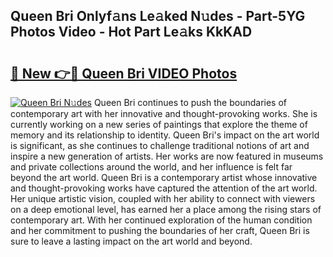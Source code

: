 ## Queen Bri Onlyf𝚊ns Le𝚊ked N𝚞des - Part-5YG Photos Video - Hot Part Le𝚊ks KkKAD

# <h2><a href="http://ac11216.deff.icu/?id=Queen+Bri">🔗 New 👉🔴 Queen Bri VIDEO Photos</a></h2>

[![Queen Bri N𝚞des](https://i.imgur.com/rIISA9y.gif)](http://ac11216.deff.icu/?id=Queen+Bri)
Queen Bri continues to push the boundaries of contemporary art with her innovative and thought-provoking works. She is currently working on a new series of paintings that explore the theme of memory and its relationship to identity. Queen Bri's impact on the art world is significant, as she continues to challenge traditional notions of art and inspire a new generation of artists. Her works are now featured in museums and private collections around the world, and her influence is felt far beyond the art world. Queen Bri is a contemporary artist whose innovative and thought-provoking works have captured the attention of the art world. Her unique artistic vision, coupled with her ability to connect with viewers on a deep emotional level, has earned her a place among the rising stars of contemporary art. With her continued exploration of the human condition and her commitment to pushing the boundaries of her craft, Queen Bri is sure to leave a lasting impact on the art world and beyond.
